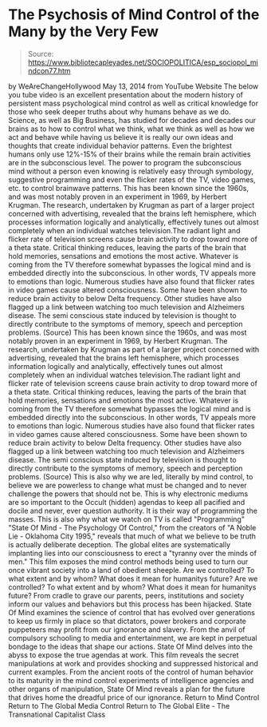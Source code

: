 # The Psychosis of Mind Control of the Many by the Very Few

> Source: https://www.bibliotecapleyades.net/SOCIOPOLITICA/esp_sociopol_mindcon77.htm

by WeAreChangeHollywood May 13, 2014
from YouTube Website
The below you tube video is an excellent presentation about the modern history of persistent mass psychological mind control as well as critical knowledge for those who seek deeper truths about why humans behave as we do. Science, as well as Big Business, has studied for decades and decades our brains as to how to control what we think, what we think as well as how we act and behave while having us believe it is really our own ideas and thoughts that create individual behavior patterns. Even the brightest humans only use 12%-15% of their brains while the remain brain activities are in the subconscious level.
The power to program the subconscious mind without a person even knowing is relatively easy through symbology, suggestive programming and even the flicker rates of the TV, video games, etc. to control brainwave patterns.
This has been known since the 1960s, and was most notably proven in an experiment in 1969, by Herbert Krugman. The research, undertaken by Krugman as part of a larger project concerned with advertising, revealed that the brains left hemisphere, which processes information logically and analytically, effectively tunes out almost completely when an individual watches television.The radiant light and flicker rate of television screens cause brain activity to drop toward more of a theta state. Critical thinking reduces, leaving the parts of the brain that hold memories, sensations and emotions the most active. Whatever is coming from the TV therefore somewhat bypasses the logical mind and is embedded directly into the subconscious. In other words, TV appeals more to emotions than logic. Numerous studies have also found that flicker rates in video games cause altered consciousness. Some have been shown to reduce brain activity to below Delta frequency. Other studies have also flagged up a link between watching too much television and Alzheimers disease. The semi conscious state induced by television is thought to directly contribute to the symptoms of memory, speech and perception problems. (Source)
This has been known since the 1960s, and was most notably proven in an experiment in 1969, by Herbert Krugman.
The research, undertaken by Krugman as part of a larger project concerned with advertising, revealed that the brains left hemisphere, which processes information logically and analytically, effectively tunes out almost completely when an individual watches television.The radiant light and flicker rate of television screens cause brain activity to drop toward more of a theta state.
Critical thinking reduces, leaving the parts of the brain that hold memories, sensations and emotions the most active. Whatever is coming from the TV therefore somewhat bypasses the logical mind and is embedded directly into the subconscious. In other words, TV appeals more to emotions than logic. Numerous studies have also found that flicker rates in video games cause altered consciousness. Some have been shown to reduce brain activity to below Delta frequency. Other studies have also flagged up a link between watching too much television and Alzheimers disease. The semi conscious state induced by television is thought to directly contribute to the symptoms of memory, speech and perception problems. (Source)
This is also why we are led, literally by mind control, to believe we are powerless to change what must be changed and to never challenge the powers that should not be. This is why electronic mediums are so important to the Occult (hidden) agendas to keep all pacified and docile and never, ever question authority. It is their way of programming the masses.
This is also why what we watch on TV is called "Programming"
"State Of Mind - The Psychology Of Control," from the creators of "A Noble Lie - Oklahoma City 1995," reveals that much of what we believe to be truth is actually deliberate deception.
The global elites are systematically implanting lies into our consciousness to erect a "tyranny over the minds of men."
This film exposes the mind control methods being used to turn our once vibrant society into a land of obedient sheeple.
Are we controlled? To what extent and by whom? What does it mean for humanitys future?
Are we controlled?
To what extent and by whom?
What does it mean for humanitys future?
From cradle to grave our parents, peers, institutions and society inform our values and behaviors but this process has been hijacked.
State Of Mind examines the science of control that has evolved over generations to keep us firmly in place so that dictators, power brokers and corporate puppeteers may profit from our ignorance and slavery.
From the anvil of compulsory schooling to media and entertainment, we are kept in perpetual bondage to the ideas that shape our actions. State Of Mind delves into the abyss to expose the true agendas at work. This film reveals the secret manipulations at work and provides shocking and suppressed historical and current examples.
From the ancient roots of the control of human behavior to its maturity in the mind control experiments of intelligence agencies and other organs of manipulation, State Of Mind reveals a plan for the future that drives home the dreadful price of our ignorance.
Return to Mind Control
Return to The Global Media Control
Return to The Global Elite - The Transnational Capitalist Class
